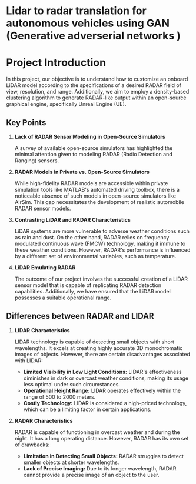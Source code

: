 #  Lidar to radar translation for autonomous vehicles using GAN (Generative adverserial networks )
# Project Introduction

In this project, our objective is to understand how to customize an onboard LiDAR model according to the specifications of a desired RADAR field of view, resolution, and range. Additionally, we aim to employ a density-based clustering algorithm to generate RADAR-like output within an open-source graphical engine, specifically Unreal Engine (UE).

## Key Points

1. **Lack of RADAR Sensor Modeling in Open-Source Simulators**
   
   A survey of available open-source simulators has highlighted the minimal attention given to modeling RADAR (Radio Detection and Ranging) sensors.

2. **RADAR Models in Private vs. Open-Source Simulators**
   
   While high-fidelity RADAR models are accessible within private simulation tools like MATLAB's automated driving toolbox, there is a noticeable absence of such models in open-source simulators like AirSim. This gap necessitates the development of realistic automobile RADAR sensor models.

3. **Contrasting LiDAR and RADAR Characteristics**
   
   LiDAR systems are more vulnerable to adverse weather conditions such as rain and dust. On the other hand, RADAR relies on frequency modulated continuous wave (FMCW) technology, making it immune to these weather conditions. However, RADAR's performance is influenced by a different set of environmental variables, such as temperature.

4. **LiDAR Emulating RADAR**
   
   The outcome of our project involves the successful creation of a LiDAR sensor model that is capable of replicating RADAR detection capabilities. Additionally, we have ensured that the LiDAR model possesses a suitable operational range.


## Differences between RADAR and LIDAR

1. **LIDAR Characteristics**

   LIDAR technology is capable of detecting small objects with short wavelengths. It excels at creating highly accurate 3D monochromatic images of objects. However, there are certain disadvantages associated with LIDAR:

   - **Limited Visibility in Low Light Conditions:** LIDAR's effectiveness diminishes in dark or overcast weather conditions, making its usage less optimal under such circumstances.
   - **Operational Height Range:** LIDAR operates effectively within the range of 500 to 2000 meters.
   - **Costly Technology:** LIDAR is considered a high-priced technology, which can be a limiting factor in certain applications.

2. **RADAR Characteristics**

   RADAR is capable of functioning in overcast weather and during the night. It has a long operating distance. However, RADAR has its own set of drawbacks:

   - **Limitation in Detecting Small Objects:** RADAR struggles to detect smaller objects at shorter wavelengths.
   - **Lack of Precise Imaging:** Due to its longer wavelength, RADAR cannot provide a precise image of an object to the user.








